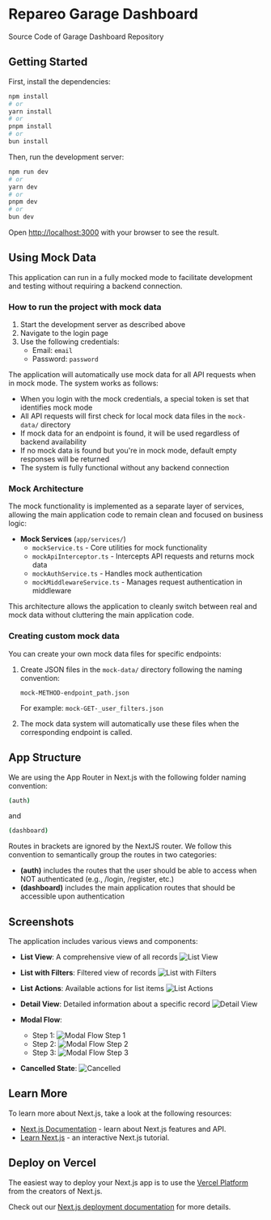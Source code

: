 # Repareo Garage Dashboard

Source Code of Garage Dashboard Repository

## Getting Started

First, install the dependencies:

```bash
npm install
# or
yarn install
# or
pnpm install
# or
bun install
```

Then, run the development server:

```bash
npm run dev
# or
yarn dev
# or
pnpm dev
# or
bun dev
```

Open [http://localhost:3000](http://localhost:3000) with your browser to see the result.

## Using Mock Data

This application can run in a fully mocked mode to facilitate development and testing without requiring a backend connection.

### How to run the project with mock data

1. Start the development server as described above
2. Navigate to the login page
3. Use the following credentials:
   - Email: `email`
   - Password: `password`

The application will automatically use mock data for all API requests when in mock mode. The system works as follows:

- When you login with the mock credentials, a special token is set that identifies mock mode
- All API requests will first check for local mock data files in the `mock-data/` directory
- If mock data for an endpoint is found, it will be used regardless of backend availability
- If no mock data is found but you're in mock mode, default empty responses will be returned
- The system is fully functional without any backend connection

### Mock Architecture

The mock functionality is implemented as a separate layer of services, allowing the main application code to remain clean and focused on business logic:

- **Mock Services** (`app/services/`)
  - `mockService.ts` - Core utilities for mock functionality
  - `mockApiInterceptor.ts` - Intercepts API requests and returns mock data
  - `mockAuthService.ts` - Handles mock authentication
  - `mockMiddlewareService.ts` - Manages request authentication in middleware

This architecture allows the application to cleanly switch between real and mock data without cluttering the main application code.

### Creating custom mock data

You can create your own mock data files for specific endpoints:

1. Create JSON files in the `mock-data/` directory following the naming convention:

   ```
   mock-METHOD-endpoint_path.json
   ```

   For example: `mock-GET-_user_filters.json`

2. The mock data system will automatically use these files when the corresponding endpoint is called.

## App Structure

We are using the App Router in Next.js with the following folder naming convention:

```bash
(auth)
```

and

```bash
(dashboard)
```

Routes in brackets are ignored by the NextJS router. We follow this convention to semantically group the routes in two categories:

- **(auth)** includes the routes that the user should be able to access when NOT authenticated (e.g., /login, /register, etc.)
- **(dashboard)** includes the main application routes that should be accessible upon authentication

## Screenshots

The application includes various views and components:

- **List View**: A comprehensive view of all records
  ![List View](./screenshots/list-view.png)

- **List with Filters**: Filtered view of records
  ![List with Filters](./screenshots/list-with-filters.png)

- **List Actions**: Available actions for list items
  ![List Actions](./screenshots/list-actions.png)

- **Detail View**: Detailed information about a specific record
  ![Detail View](./screenshots/detail-view.png)

- **Modal Flow**:

  - Step 1: ![Modal Flow Step 1](./screenshots/modal-flow-step-1.png)
  - Step 2: ![Modal Flow Step 2](./screenshots/modal-flow-step-2.png)
  - Step 3: ![Modal Flow Step 3](./screenshots/modal-flow-step-3.png)

- **Cancelled State**:
  ![Cancelled](./screenshots/cancelled.png)

## Learn More

To learn more about Next.js, take a look at the following resources:

- [Next.js Documentation](https://nextjs.org/docs) - learn about Next.js features and API.
- [Learn Next.js](https://nextjs.org/learn) - an interactive Next.js tutorial.

## Deploy on Vercel

The easiest way to deploy your Next.js app is to use the [Vercel Platform](https://vercel.com/new?utm_medium=default-template&filter=next.js&utm_source=create-next-app&utm_campaign=create-next-app-readme) from the creators of Next.js.

Check out our [Next.js deployment documentation](https://nextjs.org/docs/deployment) for more details.
